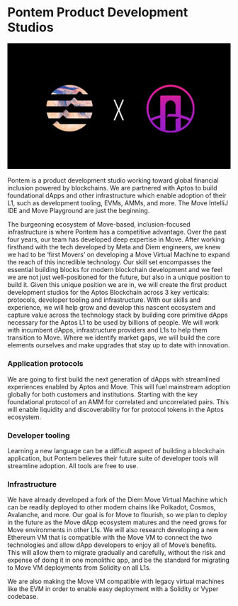 # Pontem Product Development Studios

![Pontem x Aptos](assets/pontem-x-aptos.png "Pontem x Aptos")

Pontem is a product development studio working toward global financial inclusion powered by blockchains. We are partnered with Aptos to build foundational dApps and other infrastructure which enable adoption of their L1, such as development tooling, EVMs, AMMs, and more. The Move IntelliJ IDE and Move Playground are just the beginning.

The burgeoning ecosystem of Move-based, inclusion-focused infrastructure is where Pontem has a competitive advantage. Over the past four years, our team has developed deep expertise in Move. After working firsthand with the tech developed by Meta and Diem engineers, we knew we had to be ‘first Movers’ on developing a Move Virtual Machine to expand the reach of this incredible technology. Our skill set encompasses the essential building blocks for modern blockchain development and we feel we are not just well-positioned for the future, but also in a unique position to build it. Given this unique position we are in, we will create the first product development studios for the Aptos Blockchain across 3 key verticals: protocols, developer tooling and infrastructure. With our skills and experience, we will help grow and develop this nascent ecosystem and capture value across the technology stack by building core primitive dApps necessary for the Aptos L1 to be used by billions of people. We will work with incumbent dApps, infrastructure providers and L1s to help them transition to Move. Where we identify market gaps, we will build the core elements ourselves and make upgrades that stay up to date with innovation.

### Application protocols

We are going to first build the next generation of dApps with streamlined experiences enabled by Aptos and Move. This will fuel mainstream adoption globally for both customers and institutions. Starting with the key foundational protocol of an AMM for correlated and uncorrelated pairs. This will enable liquidity and discoverability for for protocol tokens in the Aptos ecosystem.

### Developer tooling

Learning a new language can be a difficult aspect of building a blockchain application, but Pontem believes their future suite of developer tools will streamline adoption. All tools are free to use.

### Infrastructure

We have already developed a fork of the Diem Move Virtual Machine which can be readily deployed to other modern chains like Polkadot, Cosmos, Avalanche, and more. Our goal is for Move to flourish, so we plan to deploy in the future as the Move dApp ecosystem matures and the need grows for Move environments in other L1s. We will also research developing a new Ethereum VM that is compatible with the Move VM to connect the two technologies and allow dApp developers to enjoy all of Move’s benefits. This will allow them to migrate gradually and carefully, without the risk and expense of doing it in one monolithic app, and be the standard for migrating to Move VM deployments from Solidity on all L1s.

We are also making the Move VM compatible with legacy virtual machines like the EVM in order to enable easy deployment with a Solidity or Vyper codebase.
